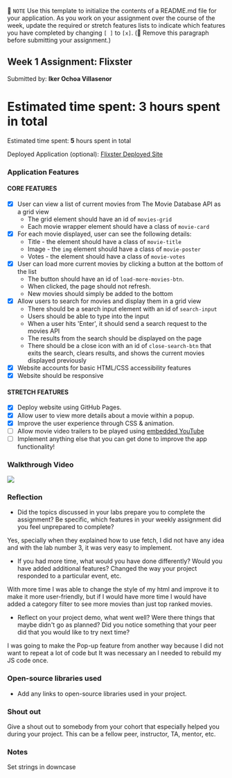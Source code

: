 📝 `NOTE` Use this template to initialize the contents of a README.md file for your application. As you work on your assignment over the course of the week, update the required or stretch features lists to indicate which features you have completed by changing `[ ]` to `[x]`. (🚫 Remove this paragraph before submitting your assignment.)

## Week 1 Assignment: Flixster

Submitted by: **Iker Ochoa Villasenor**

Estimated time spent: **3** hours spent in total
=======
Estimated time spent: **5** hours spent in total


Deployed Application (optional): [Flixster Deployed Site](ADD_LINK_HERE)

### Application Features

#### CORE FEATURES

- [x] User can view a list of current movies from The Movie Database API as a grid view
  - The grid element should have an id of `movies-grid`
  - Each movie wrapper element should have a class of `movie-card`
- [x] For each movie displayed, user can see the following details:
  - Title - the element should have a class of `movie-title`
  - Image - the `img` element should have a class of `movie-poster`
  - Votes - the element should have a class of `movie-votes`
- [x] User can load more current movies by clicking a button at the bottom of the list
  - The button should have an id of `load-more-movies-btn`.
  - When clicked, the page should not refresh.
  - New movies should simply be added to the bottom
- [x] Allow users to search for movies and display them in a grid view
  - There should be a search input element with an id of `search-input`
  - Users should be able to type into the input
  - When a user hits 'Enter', it should send a search request to the movies API
  - The results from the search should be displayed on the page
  - There should be a close icon with an id of `close-search-btn` that exits the search, clears results, and shows the current movies displayed previously
- [x] Website accounts for basic HTML/CSS accessibility features
- [x] Website should be responsive

#### STRETCH FEATURES

- [x] Deploy website using GitHub Pages.
- [x] Allow user to view more details about a movie within a popup.
- [x] Improve the user experience through CSS & animation.
- [ ] Allow movie video trailers to be played using [embedded YouTube](https://support.google.com/youtube/answer/171780?hl=en)
- [ ] Implement anything else that you can get done to improve the app functionality!

### Walkthrough Video

![](WebGif.gif)

### Reflection

* Did the topics discussed in your labs prepare you to complete the assignment? Be specific, which features in your weekly assignment did you feel unprepared to complete?

Yes, specially when they explained how to use fetch, I did not have any idea and with the lab number 3, it was very easy to implement.

* If you had more time, what would you have done differently? Would you have added additional features? Changed the way your project responded to a particular event, etc.

With more time I was able to change the style of my html and improve it to make it more user-friendly, but if I would have more time I would have added a category filter to see more movies than just top ranked movies.

* Reflect on your project demo, what went well? Were there things that maybe didn't go as planned? Did you notice something that your peer did that you would like to try next time?

I was going to make the Pop-up feature from another way because I did not want to repeat a lot of code but It was necessary an I needed to rebuild my JS code once.

### Open-source libraries used

- Add any links to open-source libraries used in your project.

### Shout out

Give a shout out to somebody from your cohort that especially helped you during your project. This can be a fellow peer, instructor, TA, mentor, etc.

### Notes

Set strings in downcase
